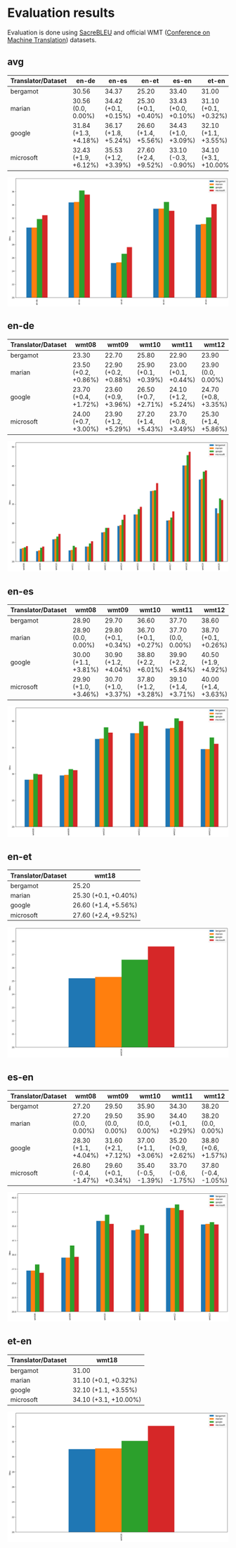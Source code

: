 # Evaluation results

 Evaluation is done using [SacreBLEU](https://github.com/mjpost/sacrebleu) and official WMT ([Conference on Machine Translation](http://statmt.org/wmt17)) datasets.

## avg

| Translator/Dataset | en-de | en-es | en-et | es-en | et-en |
| --- | --- | --- | --- | --- | --- |
| bergamot | 30.56 | 34.37 | 25.20 | 33.40 | 31.00 |
| marian | 30.56 (0.0, 0.00%) | 34.42 (+0.1, +0.15%) | 25.30 (+0.1, +0.40%) | 33.43 (+0.0, +0.10%) | 31.10 (+0.1, +0.32%) |
| google | 31.84 (+1.3, +4.18%) | 36.17 (+1.8, +5.24%) | 26.60 (+1.4, +5.56%) | 34.43 (+1.0, +3.09%) | 32.10 (+1.1, +3.55%) |
| microsoft | 32.43 (+1.9, +6.12%) | 35.53 (+1.2, +3.39%) | 27.60 (+2.4, +9.52%) | 33.10 (-0.3, -0.90%) | 34.10 (+3.1, +10.00%) |

![Results](img/avg.png)

## en-de

| Translator/Dataset | wmt08 | wmt09 | wmt10 | wmt11 | wmt12 | wmt13 | wmt14 | wmt15 | wmt16 | wmt17 | wmt18 | wmt19 | wmt20 |
| --- | --- | --- | --- | --- | --- | --- | --- | --- | --- | --- | --- | --- | --- |
| bergamot | 23.30 | 22.70 | 25.80 | 22.90 | 23.90 | 27.60 | 29.30 | 32.30 | 38.40 | 30.70 | 45.10 | 41.40 | 33.90 |
| marian | 23.50 (+0.2, +0.86%) | 22.90 (+0.2, +0.88%) | 25.90 (+0.1, +0.39%) | 23.00 (+0.1, +0.44%) | 23.90 (0.0, 0.00%) | 27.70 (+0.1, +0.36%) | 29.50 (+0.2, +0.68%) | 32.30 (0.0, 0.00%) | 38.50 (+0.1, +0.26%) | 30.80 (+0.1, +0.33%) | 45.10 (0.0, 0.00%) | 41.60 (+0.2, +0.48%) | 32.60 (-1.3, -3.83%) |
| google | 23.70 (+0.4, +1.72%) | 23.60 (+0.9, +3.96%) | 26.50 (+0.7, +2.71%) | 24.10 (+1.2, +5.24%) | 24.70 (+0.8, +3.35%) | 28.80 (+1.2, +4.35%) | 30.90 (+1.6, +5.46%) | 33.70 (+1.4, +4.33%) | 38.60 (+0.2, +0.52%) | 31.50 (+0.8, +2.61%) | 47.80 (+2.7, +5.99%) | 43.50 (+2.1, +5.07%) | 36.50 (+2.6, +7.67%) |
| microsoft | 24.00 (+0.7, +3.00%) | 23.90 (+1.2, +5.29%) | 27.20 (+1.4, +5.43%) | 23.70 (+0.8, +3.49%) | 25.30 (+1.4, +5.86%) | 28.80 (+1.2, +4.35%) | 32.20 (+2.9, +9.90%) | 34.30 (+2.0, +6.19%) | 40.50 (+2.1, +5.47%) | 33.10 (+2.4, +7.82%) | 48.70 (+3.6, +7.98%) | 43.80 (+2.4, +5.80%) | 36.10 (+2.2, +6.49%) |

![Results](img/en-de.png)

## en-es

| Translator/Dataset | wmt08 | wmt09 | wmt10 | wmt11 | wmt12 | wmt13 |
| --- | --- | --- | --- | --- | --- | --- |
| bergamot | 28.90 | 29.70 | 36.60 | 37.70 | 38.60 | 34.70 |
| marian | 28.90 (0.0, 0.00%) | 29.80 (+0.1, +0.34%) | 36.70 (+0.1, +0.27%) | 37.70 (0.0, 0.00%) | 38.70 (+0.1, +0.26%) | 34.70 (0.0, 0.00%) |
| google | 30.00 (+1.1, +3.81%) | 30.90 (+1.2, +4.04%) | 38.80 (+2.2, +6.01%) | 39.90 (+2.2, +5.84%) | 40.50 (+1.9, +4.92%) | 36.90 (+2.2, +6.34%) |
| microsoft | 29.90 (+1.0, +3.46%) | 30.70 (+1.0, +3.37%) | 37.80 (+1.2, +3.28%) | 39.10 (+1.4, +3.71%) | 40.00 (+1.4, +3.63%) | 35.70 (+1.0, +2.88%) |

![Results](img/en-es.png)

## en-et

| Translator/Dataset | wmt18 |
| --- | --- |
| bergamot | 25.20 |
| marian | 25.30 (+0.1, +0.40%) |
| google | 26.60 (+1.4, +5.56%) |
| microsoft | 27.60 (+2.4, +9.52%) |

![Results](img/en-et.png)

## es-en

| Translator/Dataset | wmt08 | wmt09 | wmt10 | wmt11 | wmt12 | wmt13 |
| --- | --- | --- | --- | --- | --- | --- |
| bergamot | 27.20 | 29.50 | 35.90 | 34.30 | 38.20 | 35.30 |
| marian | 27.20 (0.0, 0.00%) | 29.50 (0.0, 0.00%) | 35.90 (0.0, 0.00%) | 34.40 (+0.1, +0.29%) | 38.20 (0.0, 0.00%) | 35.40 (+0.1, +0.28%) |
| google | 28.30 (+1.1, +4.04%) | 31.60 (+2.1, +7.12%) | 37.00 (+1.1, +3.06%) | 35.20 (+0.9, +2.62%) | 38.80 (+0.6, +1.57%) | 35.70 (+0.4, +1.13%) |
| microsoft | 26.80 (-0.4, -1.47%) | 29.60 (+0.1, +0.34%) | 35.40 (-0.5, -1.39%) | 33.70 (-0.6, -1.75%) | 37.80 (-0.4, -1.05%) | 35.30 (0.0, 0.00%) |

![Results](img/es-en.png)

## et-en

| Translator/Dataset | wmt18 |
| --- | --- |
| bergamot | 31.00 |
| marian | 31.10 (+0.1, +0.32%) |
| google | 32.10 (+1.1, +3.55%) |
| microsoft | 34.10 (+3.1, +10.00%) |

![Results](img/et-en.png)